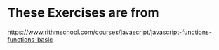 # These Exercises are from

https://www.rithmschool.com/courses/javascript/javascript-functions-functions-basic
